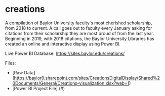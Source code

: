 # creations
A compilation of Baylor University faculty's most cherished scholarship, from 2018 to current. A call goes out to faculty every January asking for citations from their scholarship they are most proud of from the last year. Beginning in 2019, with 2018 citations, the Baylor University Libraries has created an online and interactive display using Power BI.

Live Power BI Database: https://sites.baylor.edu/creations/

Files:

* [Raw Data] (https://baylor0.sharepoint.com/sites/CreationsDigitalDisplay/Shared%20Documents/General/Creations-visualization.xlsx?web=1)
* [Power BI Project File] (#)
